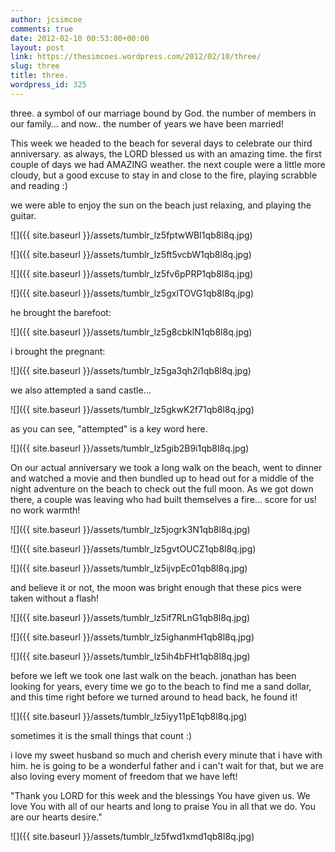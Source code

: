```yaml
---
author: jcsimcoe
comments: true
date: 2012-02-10 00:53:00+00:00
layout: post
link: https://thesimcoes.wordpress.com/2012/02/10/three/
slug: three
title: three.
wordpress_id: 325
---
```


three. a symbol of our marriage bound by God. the number of members in our family… and now.. the number of years we have been married!




This week we headed to the beach for several days to celebrate our third anniversary. as always, the LORD blessed us with an amazing time. the first couple of days we had AMAZING weather. the next couple were a little more cloudy, but a good excuse to stay in and close to the fire, playing scrabble and reading :)




we were able to enjoy the sun on the beach just relaxing, and playing the guitar.




![]({{ site.baseurl }}/assets/tumblr_lz5fptwWBI1qb8l8q.jpg)




![]({{ site.baseurl }}/assets/tumblr_lz5ft5vcbW1qb8l8q.jpg)




![]({{ site.baseurl }}/assets/tumblr_lz5fv6pPRP1qb8l8q.jpg)




![]({{ site.baseurl }}/assets/tumblr_lz5gxlTOVG1qb8l8q.jpg)




he brought the barefoot:




![]({{ site.baseurl }}/assets/tumblr_lz5g8cbklN1qb8l8q.jpg)




i brought the pregnant:




![]({{ site.baseurl }}/assets/tumblr_lz5ga3qh2i1qb8l8q.jpg)




we also attempted a sand castle…




![]({{ site.baseurl }}/assets/tumblr_lz5gkwK2f71qb8l8q.jpg)




as you can see, "attempted" is a key word here.




![]({{ site.baseurl }}/assets/tumblr_lz5gib2B9i1qb8l8q.jpg)




On our actual anniversary we took a long walk on the beach, went to dinner and watched a movie and then bundled up to head out for a middle of the night adventure on the beach to check out the full moon. As we got down there, a couple was leaving who had built themselves a fire… score for us! no work warmth!




![]({{ site.baseurl }}/assets/tumblr_lz5jogrk3N1qb8l8q.jpg)




![]({{ site.baseurl }}/assets/tumblr_lz5gvtOUCZ1qb8l8q.jpg)




![]({{ site.baseurl }}/assets/tumblr_lz5ijvpEc01qb8l8q.jpg)




and believe it or not, the moon was bright enough that these pics were taken without a flash!




![]({{ site.baseurl }}/assets/tumblr_lz5if7RLnG1qb8l8q.jpg)




![]({{ site.baseurl }}/assets/tumblr_lz5ighanmH1qb8l8q.jpg)




![]({{ site.baseurl }}/assets/tumblr_lz5ih4bFHt1qb8l8q.jpg)




before we left we took one last walk on the beach. jonathan has been looking for years, every time we go to the beach to find me a sand dollar, and this time right before we turned around to head back, he found it!




![]({{ site.baseurl }}/assets/tumblr_lz5iyy11pE1qb8l8q.jpg)




sometimes it is the small things that count :)




i love my sweet husband so much and cherish every minute that i have with him. he is going to be a wonderful father and i can't wait for that, but we are also loving every moment of freedom that we have left!




"Thank you LORD for this week and the blessings You have given us. We love You with all of our hearts and long to praise You in all that we do. You are our hearts desire."




![]({{ site.baseurl }}/assets/tumblr_lz5fwd1xmd1qb8l8q.jpg)
